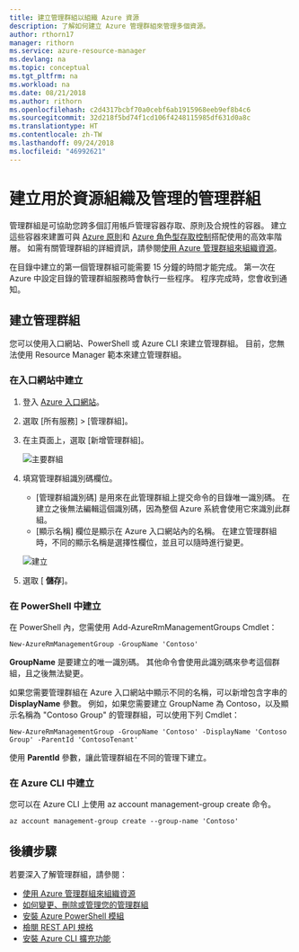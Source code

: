 ```yaml
---
title: 建立管理群組以組織 Azure 資源
description: 了解如何建立 Azure 管理群組來管理多個資源。
author: rthorn17
manager: rithorn
ms.service: azure-resource-manager
ms.devlang: na
ms.topic: conceptual
ms.tgt_pltfrm: na
ms.workload: na
ms.date: 08/21/2018
ms.author: rithorn
ms.openlocfilehash: c2d4317bcbf70a0cebf6ab1915968eeb9ef8b4c6
ms.sourcegitcommit: 32d218f5bd74f1cd106f4248115985df631d0a8c
ms.translationtype: HT
ms.contentlocale: zh-TW
ms.lasthandoff: 09/24/2018
ms.locfileid: "46992621"
---
```

# <a name="create-management-groups-for-resource-organization-and-management"></a>建立用於資源組織及管理的管理群組

管理群組是可協助您跨多個訂用帳戶管理容器存取、原則及合規性的容器。 建立這些容器來建置可與 [Azure 原則](../policy/overview.md)和 [Azure 角色型存取控制](../../role-based-access-control/overview.md)搭配使用的高效率階層。 如需有關管理群組的詳細資訊，請參閱[使用 Azure 管理群組來組織資源](overview.md)。

在目錄中建立的第一個管理群組可能需要 15 分鐘的時間才能完成。 第一次在 Azure 中設定目錄的管理群組服務時會執行一些程序。 程序完成時，您會收到通知。

## <a name="create-a-management-group"></a>建立管理群組

您可以使用入口網站、PowerShell 或 Azure CLI 來建立管理群組。 目前，您無法使用 Resource Manager 範本來建立管理群組。

### <a name="create-in-portal"></a>在入口網站中建立

1. 登入 [Azure 入口網站](http://portal.azure.com)。

1. 選取 [所有服務] > [管理群組]。

1. 在主頁面上，選取 [新增管理群組]。

   ![主要群組](./media/main.png)

1. 填寫管理群組識別碼欄位。

   - [管理群組識別碼] 是用來在此管理群組上提交命令的目錄唯一識別碼。 在建立之後無法編輯這個識別碼，因為整個 Azure 系統會使用它來識別此群組。
   - [顯示名稱] 欄位是顯示在 Azure 入口網站內的名稱。 在建立管理群組時，不同的顯示名稱是選擇性欄位，並且可以隨時進行變更。  

   ![建立](./media/create_context_menu.png)  

1. 選取 [ **儲存**]。

### <a name="create-in-powershell"></a>在 PowerShell 中建立

在 PowerShell 內，您需使用 Add-AzureRmManagementGroups Cmdlet：

```azurepowershell-interactive
New-AzureRmManagementGroup -GroupName 'Contoso'
```

**GroupName** 是要建立的唯一識別碼。 其他命令會使用此識別碼來參考這個群組，且之後無法變更。

如果您需要管理群組在 Azure 入口網站中顯示不同的名稱，可以新增包含字串的 **DisplayName** 參數。 例如，如果您需要建立 GroupName 為 Contoso，以及顯示名稱為 "Contoso Group" 的管理群組，可以使用下列 Cmdlet：

```azurepowershell-interactive
New-AzureRmManagementGroup -GroupName 'Contoso' -DisplayName 'Contoso Group' -ParentId 'ContosoTenant'
```

使用 **ParentId** 參數，讓此管理群組在不同的管理下建立。

### <a name="create-in-azure-cli"></a>在 Azure CLI 中建立

您可以在 Azure CLI 上使用 az account management-group create 命令。

```azurecli-interactive
az account management-group create --group-name 'Contoso'
```

## <a name="next-steps"></a>後續步驟

若要深入了解管理群組，請參閱：

- [使用 Azure 管理群組來組織資源](overview.md)
- [如何變更、刪除或管理您的管理群組](manage.md)
- [安裝 Azure PowerShell 模組](https://www.powershellgallery.com/packages/AzureRM.ManagementGroups)
- [檢閱 REST API 規格](https://github.com/Azure/azure-rest-api-specs/tree/master/specification/managementgroups/resource-manager/Microsoft.Management/preview)
- [安裝 Azure CLI 擴充功能](/cli/azure/extension?view=azure-cli-latest#az-extension-list-available)